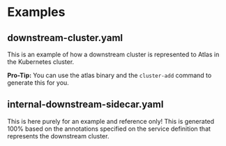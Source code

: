 # Examples

## downstream-cluster.yaml

This is an example of how a downstream cluster is represented to Atlas in the Kubernetes cluster.

**Pro-Tip:** You can use the atlas binary and the `cluster-add` command to generate this for you.

## internal-downstream-sidecar.yaml

This is here purely for an example and reference only! This is generated 100% based on the annotations specified on the service definition that represents the downstream cluster.

